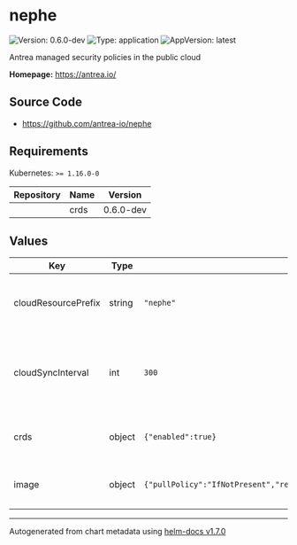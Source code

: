 # nephe

![Version: 0.6.0-dev](https://img.shields.io/badge/Version-0.6.0--dev-informational?style=flat-square) ![Type: application](https://img.shields.io/badge/Type-application-informational?style=flat-square) ![AppVersion: latest](https://img.shields.io/badge/AppVersion-latest-informational?style=flat-square)

Antrea managed security policies in the public cloud

**Homepage:** <https://antrea.io/>

## Source Code

* <https://github.com/antrea-io/nephe>

## Requirements

Kubernetes: `>= 1.16.0-0`

| Repository | Name | Version |
|------------|------|---------|
|  | crds | 0.6.0-dev |

## Values

| Key | Type | Default | Description |
|-----|------|---------|-------------|
| cloudResourcePrefix | string | `"nephe"` | Specifies the prefix to be used while creating cloud resources. |
| cloudSyncInterval | int | `300` | Specifies the interval (in seconds) to be used for syncing cloud resources with controller. |
| crds | object | `{"enabled":true}` | Enable/Disable Nephe CRDs dependent chart. |
| image | object | `{"pullPolicy":"IfNotPresent","repository":"projects.registry.vmware.com/antrea/nephe","tag":""}` | Container image to use for Nephe Controller. |

----------------------------------------------
Autogenerated from chart metadata using [helm-docs v1.7.0](https://github.com/norwoodj/helm-docs/releases/v1.7.0)
